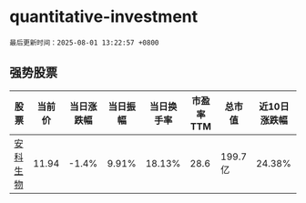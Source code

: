 # quantitative-investment

`最后更新时间：2025-08-01 13:22:57 +0800`

## 强势股票

|股票|当前价|当日涨跌幅|当日振幅|当日换手率|市盈率TTM|总市值|近10日涨跌幅|
|----|----|----|----|----|----|----|----|
|[安科生物](https://xueqiu.com/S/SZ300009)|11.94|-1.4%|9.91%|18.13%|28.6|199.7亿|24.38%|
